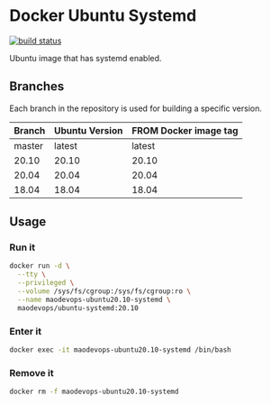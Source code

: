 # Docker Ubuntu Systemd

[![build status](https://img.shields.io/docker/cloud/build/maodevops/ubuntu-systemd)](https://hub.docker.com/repository/docker/maodevops/ubuntu-systemd)

Ubuntu image that has systemd enabled.

## Branches

Each branch in the repository is used for building a specific version.

| Branch | Ubuntu Version | FROM Docker image tag |
| ------ | -------------- | --------------------- |
| master | latest         | latest                |
| 20.10  | 20.10          | 20.10                 |
| 20.04  | 20.04          | 20.04                 |
| 18.04  | 18.04          | 18.04                 |

## Usage

### Run it

```bash
docker run -d \
  --tty \
  --privileged \
  --volume /sys/fs/cgroup:/sys/fs/cgroup:ro \
  --name maodevops-ubuntu20.10-systemd \
  maodevops/ubuntu-systemd:20.10
```

### Enter it

```bash
docker exec -it maodevops-ubuntu20.10-systemd /bin/bash
```

### Remove it

```bash
docker rm -f maodevops-ubuntu20.10-systemd
```
